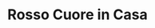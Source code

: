 ---
title: "Rosso Cuore in Casa"
url: /ciudad-autonoma-de-buenos-aires/rosso-cuore-in-casa/
shop: Betten
---